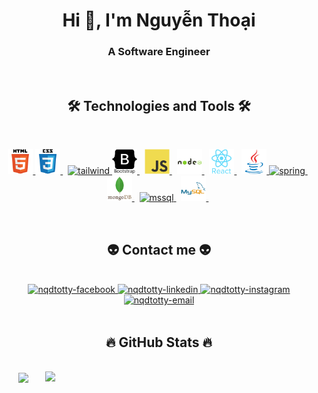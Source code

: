 <h1 align="center">Hi 👋, I'm Nguyễn Thoại</h1>
<h3 align="center">A Software Engineer</h3>
<br>
<h2 align="center">🛠 Technologies and Tools 🛠</h2>
<br>
<p align="center"> 
    <a href="https://www.w3.org/html/" target="_blank" rel="noreferrer"> <img src="https://raw.githubusercontent.com/devicons/devicon/master/icons/html5/html5-original-wordmark.svg" alt="html5" width="40" height="40"/> </a>
    <a href="https://www.w3schools.com/css/" target="_blank" rel="noreferrer"> <img src="https://raw.githubusercontent.com/devicons/devicon/master/icons/css3/css3-original-wordmark.svg" alt="css3" width="40" height="40"/> </a> &nbsp;
    <a href="https://tailwindcss.com/" target="_blank" rel="noreferrer"> <img src="https://www.vectorlogo.zone/logos/tailwindcss/tailwindcss-icon.svg" alt="tailwind" width="40" height="40"/> </a> 
    <a href="https://getbootstrap.com" target="_blank" rel="noreferrer"> <img src="https://raw.githubusercontent.com/devicons/devicon/master/icons/bootstrap/bootstrap-plain-wordmark.svg" alt="bootstrap" width="40" height="40"/> </a> &nbsp;
    <a href="https://developer.mozilla.org/en-US/docs/Web/JavaScript" target="_blank" rel="noreferrer"> <img src="https://raw.githubusercontent.com/devicons/devicon/master/icons/javascript/javascript-original.svg" alt="javascript" width="40" height="40"/> </a> &nbsp;
    <a href="https://nodejs.org" target="_blank" rel="noreferrer"> <img src="https://raw.githubusercontent.com/devicons/devicon/master/icons/nodejs/nodejs-original-wordmark.svg" alt="nodejs" width="40" height="40"/> </a> &nbsp;
    <a href="https://reactjs.org/" target="_blank" rel="noreferrer"> <img src="https://raw.githubusercontent.com/devicons/devicon/master/icons/react/react-original-wordmark.svg" alt="react" width="40" height="40"/> </a> &nbsp;
    <a href="https://www.java.com" target="_blank" rel="noreferrer"> <img src="https://raw.githubusercontent.com/devicons/devicon/master/icons/java/java-original.svg" alt="java" width="40" height="40"/> </a>
    <a href="https://spring.io/" target="_blank" rel="noreferrer"> <img src="https://www.vectorlogo.zone/logos/springio/springio-icon.svg" alt="spring" width="40" height="40"/> </a> &nbsp;
    <a href="https://www.mongodb.com/" target="_blank" rel="noreferrer"> <img src="https://raw.githubusercontent.com/devicons/devicon/master/icons/mongodb/mongodb-original-wordmark.svg" alt="mongodb" width="40" height="40"/> </a> &nbsp;
    <a href="https://www.microsoft.com/en-us/sql-server" target="_blank" rel="noreferrer"> <img src="https://www.svgrepo.com/show/303229/microsoft-sql-server-logo.svg" alt="mssql" width="40" height="40"/> </a> &nbsp;
    <a href="https://www.mysql.com/" target="_blank" rel="noreferrer"> <img src="https://raw.githubusercontent.com/devicons/devicon/master/icons/mysql/mysql-original-wordmark.svg" alt="mysql" width="40" height="40"/> </a> &nbsp;
</p>
    <br>
    <h2 align="center">👽 Contact me 👽</h2>
<br>
<div align="center">
    <a href="https://www.facebook.com/Ng.AnhThoai/" target="blank">
      <img src="https://img.icons8.com/bubbles/100/000000/facebook-new.png" alt="nqdtotty-facebook" />
    </a>
    <a href="https://www.linkedin.com/in/nguyen-anh-thoai-84756b242/" target="blank">
      <img src="https://img.icons8.com/bubbles/100/000000/linkedin.png" alt="nqdtotty-linkedin" />
    </a>
    <a href="https://www.instagram.com/_nat_0311/" target="blank">
      <img src="https://img.icons8.com/bubbles/100/000000/instagram.png" alt="nqdtotty-instagram" />
    </a>
    <a href="mailto:itnat1503@gmail.com" target="top">
      <img src="https://img.icons8.com/bubbles/100/000000/apple-mail.png" alt="nqdtotty-email" />
    </a>
  </div>
<br>
<h2 align="center">🔥 GitHub Stats 🔥</h2>
<br>
<div align=center>
  <a href="#" title="nqdtotty">
    <img width="315" align="center" src="https://github-readme-stats.vercel.app/api/top-langs/?username=nqdtotty&hide=c%23,powershell,Mathematica,Ruby,Objective-C,Objective-C%2b%2b,Cuda&title_color=61dafb&text_color=ffffff&icon_color=61dafb&bg_color=20232a&langs_count=8&layout=compact&border_color=61dafb&hide_border=true" />
  </a>
  <a href="#" title="nqdtotty">
    <img align="right" width="434" src="https://github-readme-stats.vercel.app/api?username=nqdtotty&show_icons=true&theme=react&border_color=61dafb&hide_border=true" />
  </a>
</div>

